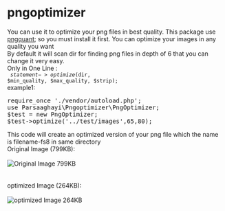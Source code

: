 # pngoptimizer

You can use it to optimize your png files in best quality.
This package use <a href="https://pngquant.org/" target="_blank" rel="noopener noreferrer">pngquant</a>; so you must install it first.
You can optimize your images in any quality you want<br>
By default it will scan dir for finding png files in depth of 6 that you can change it very easy.<br>
Only in One Line :<br>
<code>
$statement->optimize($dir, $min_quality, $max_quality, $strip);
</code>
<br>example1:<br>
<pre>
require_once './vendor/autoload.php';
use Parsaaghayi\Pngoptimizer\PngOptimizer;
$test = new PngOptimizer;
$test->optimize('../test/images',65,80);
</pre>
This code will create an optimized version of your png file which the name is filename-fs8 in same directory<br>
Original Image (799KB):<br><br>
![Original Image 799KB](https://parsaaghayi.ir/github/pngoptimizer/favpng_pumpkin-cucurbita-vine-clip-art.png "Original Image 799KB")<br><br><br>
optimized Image (264KB):<br><br>
![optimized Image 264KB](https://parsaaghayi.ir/github/pngoptimizer/favpng_pumpkin-cucurbita-vine-clip-art-fs8.png "optimized Image 264KB")<br><br><br>

